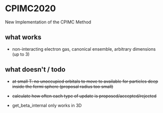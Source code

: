 # CPIMC2020

New Implementation of the CPIMC Method

## what works

- non-interacting electron gas, canonical ensemble, arbitrary dimensions (up to 3)


## what doesn't / todo

- ~~at small T: no unoccupied orbitals to move to available for particles deep inside the fermi sphere (proposal radius too small)~~

- ~~calculate how often each type of update is proposed/accepted/rejected~~

- get_beta_internal only works in 3D
